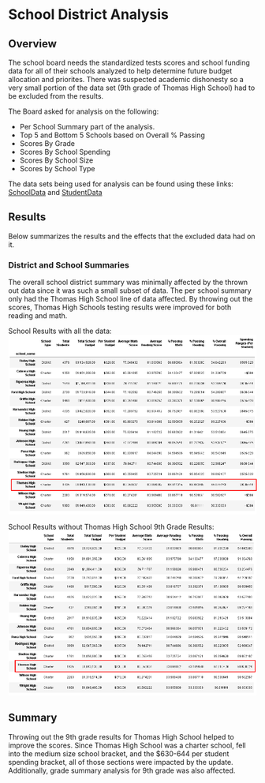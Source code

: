 # School District Analysis
## Overview

The school board needs the standardized tests scores and school funding data for all of their schools analyzed to help determine future budget allocation and priorites.  There was suspected academic dishonesty so a very small portion of the data set (9th grade of Thomas High School) had to be excluded from the results. 

The Board asked for analysis on the following:
- Per School Summary part of the analysis.  
- Top 5 and Bottom 5 Schools based on Overall % Passing
- Scores By Grade
- Scores By School Spending
- Scores By School Size
- Scores by School Type

The data sets being used for analysis can be found using these links: [SchoolData](Resources/schools_complete.csv) and [StudentData](Resources/students_complete.csv)

## Results
Below summarizes the results and the effects that the excluded data had on it. 
### District and School Summaries
The overall school district summary was minimally affected by the thrown out data since it was such a small subset of data.  The per school summary only had the Thomas High School line of data affected.  By throwing out the scores, Thomas High Schools testing results were improved for both reading and math.  

School Results with all the data:
![School Results with all the data](Resources/results_all.png)

School Results without Thomas High School 9th Grade Results:
![School Results without the data](Resources/results_reduced.png)

## Summary
Throwing out the 9th grade results for Thomas High School helped to improve the scores.  Since Thomas High School was a charter school, fell into the medium size school bracket, and the $630-644 per student spending bracket, all of those sections were impacted by the update.  Additionally, grade summary analysis for 9th grade was also affected.   
